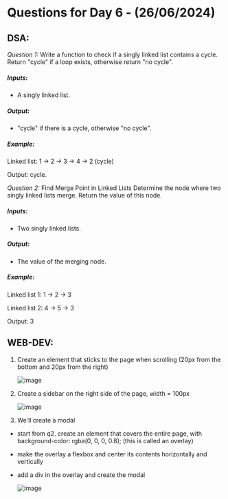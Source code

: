 # Questions for Day 6 - (26/06/2024)
## DSA:
*Question 1:* Write a function to check if a singly linked list contains a cycle. Return "cycle" if a loop exists, otherwise return "no cycle".
##### Inputs:
- A singly linked list.
##### Output:
- "cycle" if there is a cycle, otherwise "no cycle".
##### Example:
Linked list: 1 -> 2 -> 3 -> 4 -> 2 (cycle)

Output: cycle.


*Question 2:* Find Merge Point in Linked Lists Determine the node where two singly linked lists merge. Return the value of this node.
##### Inputs:
- Two singly linked lists.
##### Output:
- The value of the merging node.
##### Example:

Linked list 1: 1 -> 2 -> 3

Linked list 2: 4 -> 5 -> 3

Output: 3





## WEB-DEV:
1.	Create an element that sticks to the page when scrolling (20px from the bottom and 20px from the right)

     ![image](https://github.com/upesacm/21DaysOfCode-2024/assets/133881515/1f96cde8-8ecd-4ea5-be3f-2f65edde736c)


2.	Create a sidebar on the right side of the page, width = 100px

     ![image](https://github.com/upesacm/21DaysOfCode-2024/assets/133881515/d65264e1-0ffb-4088-b564-d37bd1cdf628)


3.	We'll create a modal
- start from q2.
create an element that covers the entire page, with background-color: rgba(0, 0, 0, 0.8); (this is called an overlay)
- make the overlay a flexbox and center its contents horizontally and vertically
- add a div in the overlay and create the modal

    ![image](https://github.com/upesacm/21DaysOfCode-2024/assets/133881515/4453d599-f043-4495-b820-e2ef5c5f728f)

 



